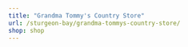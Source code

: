 ```yaml
---
title: "Grandma Tommy's Country Store"
url: /sturgeon-bay/grandma-tommys-country-store/
shop: shop
---
```

